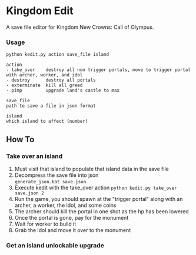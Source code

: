 # Kingdom Edit
A save file editor for Kingdom New Crowns: Call of Olympus.  

### Usage
```
python kedit.py action save_file island

action
- take_over    destroy all non trigger portals, move to trigger portal with archer, worker, and idol
- destroy      destroy all portals
- exterminate  kill all greed
- pimp         upgrade land's castle to max

save_file
path to save a file in json format

island
which island to affect (number)
```

## How To

### Take over an island
1. Must visit that island to populate that island data in the save file  
2. Decompress the save file into json  
	`generate_json.bat save.json`  
3. Execute kedit with the take_over action
	`python kedit.py take_over save.json 2`  
4. Run the game, you should spawn at the "trigger portal" along with an archer, a worker, the idol, and some coins
5. The archer should kill the portal in one shot as the hp has been lowered
6. Once the portal is gone, pay for the monument
7. Wait for worker to build it
7. Grab the idol and move it over to the monument

### Get an island unlockable upgrade


